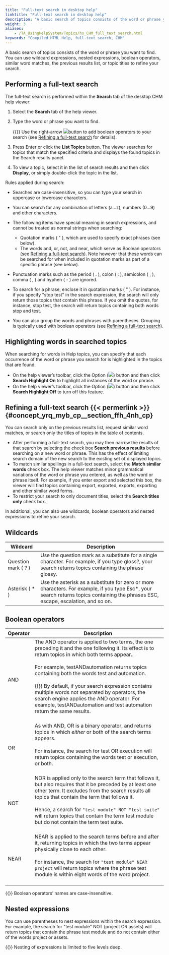 ```yaml
--- 
title: "Full-text search in desktop help"
linktitle: "Full-text search in desktop help"
description: "A basic search of topics consists of the word or phrase you want to find. You can use wildcard expressions, nested expressions, boolean operators, similar word matches, the previous results list, or topic titles to refine your search."
weight: 3
aliases: 
    - /TA_UsingHelpSystem/Topics/hs_CHM_full_text_search.html
keywords: "Compiled HTML Help, full-text search, CHM"
---
```


A basic search of topics consists of the word or phrase you want to find. You can use wildcard expressions, nested expressions, boolean operators, similar word matches, the previous results list, or topic titles to refine your search.

## Performing a full-text search

The full-text search is performed within the **Search** tab of the desktop CHM help viewer:

1.  Select the **Search** tab of the help viewer.
2.  Type the word or phrase you want to find.

    {{<tip>}} Use the right-arrow ![](/images/TA_Help/Images/btn.right_arrow.png)button to add boolean operators to your search \(see [Refining a full-text search](/using-the-testarchitect-help-system/desktop-help/full-text-search-in-desktop-help#section_ffh_4nh_cp) for details\).

3.  Press Enter or click the **List Topics** button. The viewer searches for topics that match the specified criteria and displays the found topics in the Search results panel.
4.  To view a topic, select it in the list of search results and then click **Display**, or simply double-click the topic in the list.

Rules applied during search:

-   Searches are case-insensitive, so you can type your search in uppercase or lowercase characters.
-   You can search for any combination of letters \(a…z\), numbers \(0…9\) and other characters.
-   The following items have special meaning in search expressions, and cannot be treated as normal strings when searching:

    -   Quotation marks \( " \), which are used to specify exact phrases \(see below\).
    -   The words and, or, not, and near, which serve as Boolean operators \(see
    [Refining a full-text search](/using-the-testarchitect-help-system/desktop-help/full-text-search-in-desktop-help#section_ffh_4nh_cp)\). Note however that these words can be searched for when included in quotation marks as part of a specific phrase \(see below\).

-   Punctuation marks such as the period \( . \), colon \( : \), semicolon \( ; \), comma \( , \) and hyphen \( - \) are ignored.
-   To search for a phrase, enclose it in quotation marks \( " \). For instance, if you specify "stop test" in the search expression, the search will only return those topics that contain this phrase. If you omit the quotes, for instance, stop test, the search will return topics containing both words stop and test.
-   You can also group the words and phrases with parentheses. Grouping is typically used with boolean operators \(see [Refining a full-text search](/using-the-testarchitect-help-system/desktop-help/full-text-search-in-desktop-help#section_ffh_4nh_cp)\).

## Highlighting words in searched topics

When searching for words in Help topics, you can specify that each occurrence of the word or phrase you search for is highlighted in the topics that are found.

-   On the help viewer’s toolbar, click the Option \(![](/images/TA_UsingHelpSystem/Images/btn_option.png)\) button and then click **Search Highlight On** to highlight all instances of the word or phrase.
-   On the help viewer’s toolbar, click the Option \(![](/images/TA_UsingHelpSystem/Images/btn_option.png)\) button and then click **Search Highlight Off** to turn off this feature.

## Refining a full-text search {{< permerlink >}} {#concept_yrq_myb_cp__section_ffh_4nh_cp} 

You can search only on the previous results list, request similar word matches, or search only the titles of topics in the table of contents.

-   After performing a full-text search, you may then narrow the results of that search by selecting the check box **Search previous results** before searching on a new word or phrase. This has the effect of limiting search domain of the new search to the existing set of displayed topics.
-   To match similar spellings in a full-text search, select the **Match similar words** check box. The help viewer matches minor grammatical variations of the word or phrase you entered, as well as the word or phrase itself. For example, if you enter export and selected this box, the viewer will find topics containing export, exported, exports, exporting and other similar word forms.
-   To restrict your search to only document titles, select the **Search titles only** check box.

In additional, you can also use wildcards, boolean operators and nested expressions to refine your search.

## Wildcards

|Wildcard|Description|
|--------|-----------|
|Question mark \( ? \)|Use the question mark as a substitute for a single character. For example, if you type gloss?, your search returns topics containing the phrase glossy.|
|Asterisk \( \* \)|Use the asterisk as a substitute for zero or more characters. For example, if you type Esc\*, your search returns topics containing the phrases ESC, escape, escalation, and so on.|

## Boolean operators

|Operator|Description|
|--------|-----------|
|AND|The AND operator is applied to two terms, the one preceding it and the one following it. Its effect is to return topics in which both terms appear..<br><br> For example, testANDautomation returns topics containing both the words test and automation.<br><br> {{<note>}} By default, if your search expression contains multiple words not separated by operators, the search engine applies the AND operator. For example, testANDautomation and test automation return the same results.<br><br>|<br>
|OR|As with AND, OR is a binary operator, and returns topics in which *either* or both of the search terms appears.<br><br> For instance, the search for test OR execution will return topics containing the words test or execution, or both.<br><br>|<br>
|NOT|NOR is applied only to the search term that follows it, but also requires that it be preceded by at least one other term. It excludes from the search results all topics that contain the term that follows it.<br><br> Hence, a search for   `"test module" NOT "test suite"` will return topics that contain the term test module but do not contain the term test suite.<br><br>|<br>
|NEAR|NEAR is applied to the search terms before and after it, returning topics in which the two terms appear physically close to each other.<br><br> For instance, the search for   `"test module" NEAR project` will return topics where the phrase test module is within eight words of the word project.<br><br>|<br>

{{<note>}} Boolean operators’ names are case-insensitive.

## Nested expressions

You can use parentheses to nest expressions within the search expression. For example, the search for "test module" NOT \(project OR assets\) will return topics that contain the phrase test module and do not contain either of the words project or assets.

{{<note>}} Nesting of expressions is limited to five levels deep.



